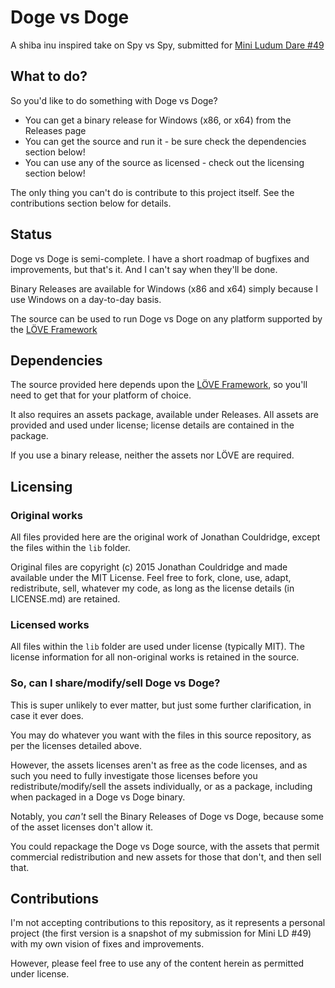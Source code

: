 # Doge vs Doge
A shiba inu inspired take on Spy vs Spy, submitted for [Mini Ludum Dare #49](http://ludumdare.com)


## What to do?

So you'd like to do something with Doge vs Doge?
- You can get a binary release for Windows (x86, or x64) from the Releases page
- You can get the source and run it - be sure check the dependencies section below!
- You can use any of the source as licensed - check out the licensing section below!

The only thing you can't do is contribute to this project itself. See the contributions section below for details.


## Status

Doge vs Doge is semi-complete. I have a short roadmap of bugfixes and improvements, but that's it. And I can't say when they'll be done.

Binary Releases are available for Windows (x86 and x64) simply because I use Windows on a day-to-day basis.

The source can be used to run Doge vs Doge on any platform supported by the [L&Ouml;VE Framework](http://love2d.org)


## Dependencies

The source provided here depends upon the [L&Ouml;VE Framework](http://love2d.org), so you'll need to get that for your platform of choice.

It also requires an assets package, available under Releases. All assets are provided and used under license; license details are contained in the package.

If you use a binary release, neither the assets nor L&Ouml;VE are required.


## Licensing

### Original works

All files provided here are the original work of Jonathan Couldridge, except the files within the `lib` folder.

Original files are copyright (c) 2015 Jonathan Couldridge and made available under the MIT License.
Feel free to fork, clone, use, adapt, redistribute, sell, whatever my code, as long as the license details (in LICENSE.md) are retained.

### Licensed works

All files within the `lib` folder are used under license (typically MIT). The license information for all non-original works is retained in the source.

### So, can I share/modify/sell Doge vs Doge?

This is super unlikely to ever matter, but just some further clarification, in case it ever does.

You may do whatever you want with the files in this source repository, as per the licenses detailed above.

However, the assets licenses aren't as free as the code licenses, and as such you need to fully investigate those licenses before you redistribute/modify/sell the assets individually, or as a package, including when packaged in a Doge vs Doge binary.

Notably, you *can't* sell the Binary Releases of Doge vs Doge, because some of the asset licenses don't allow it.

You could repackage the Doge vs Doge source, with the assets that permit commercial redistribution and new assets for those that don't, and then sell that.


## Contributions

I'm not accepting contributions to this repository, as it represents a personal project (the first version is a snapshot of my submission for Mini LD #49) with my own vision of fixes and improvements.

However, please feel free to use any of the content herein as permitted under license.
